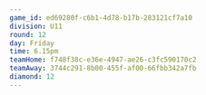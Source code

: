 ```yaml
---
game_id: ed69280f-c6b1-4d78-b17b-283121cf7a10
division: U11
round: 12
day: Friday
time: 6.15pm
teamHome: f748f38c-e36e-4947-ae26-c3fc590170c2
teamAway: 3744c291-8b00-455f-af00-66fbb342a7fb
diamond: 12
---
```

